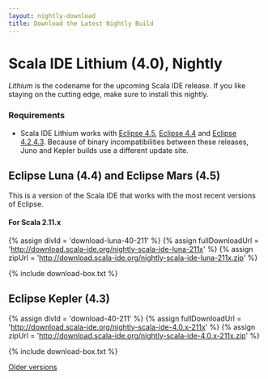 ```yaml
---
layout: nightly-download
title: Download the Latest Nightly Build
---
```


# Scala IDE Lithium (4.0), Nightly
*Lithium* is the codename for the upcoming Scala IDE release. If you like staying on the cutting edge, make sure to install this nightly.

<!--
## New Features

<div class="row">
  <div class="span13">
    No new major features has been added yet. This section will fill up as additional work is done.
  </div>
</div>
-->

### Requirements

* Scala IDE Lithium works with [Eclipse 4.5][mars], [Eclipse 4.4][luna] and [Eclipse 4.2][juno],[4.3][kepler]. Because of binary incompatibilities between these releases, Juno and Kepler builds use a different update site.

## Eclipse Luna (4.4) and Eclipse Mars (4.5)

This is a version of the Scala IDE that works with the most recent versions of Eclipse.

#### For Scala 2.11.x

{% assign divId = 'download-luna-40-211' %}
{% assign fullDownloadUrl = 'http://download.scala-ide.org/nightly-scala-ide-luna-211x' %}
{% assign zipUrl = 'http://download.scala-ide.org/nightly-scala-ide-luna-211x.zip' %}

{% include download-box.txt %}

## Eclipse Kepler (4.3)

{% assign divId = 'download-40-211' %}
{% assign fullDownloadUrl = 'http://download.scala-ide.org/nightly-scala-ide-4.0.x-211x' %}
{% assign zipUrl = 'http://download.scala-ide.org/nightly-scala-ide-4.0.x-211x.zip' %}

{% include download-box.txt %}

[Older versions](prev-nightlies.html)

[juno]: http://eclipse.org/juno/
[kepler]: http://eclipse.org/kepler/
[luna]: https://www.eclipse.org/luna/
[mars]: https://www.eclipse.org/mars/
